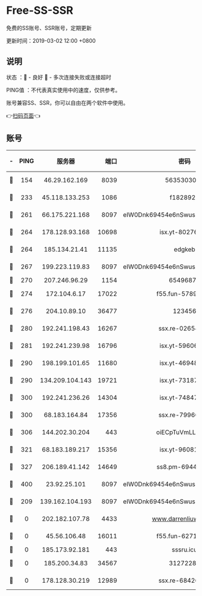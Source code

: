 # Free-SS-SSR

免费的SS账号、SSR账号，定期更新

更新时间：2019-03-02 12:00 +0800

## 说明

状态     ：🙂 - 良好 🙁 - 多次连接失败或连接超时

PING值   ：不代表真实使用中的速度，仅供参考。

账号兼容SS、SSR，你可以自由在两个软件中使用。

👉[扫码页面](https://liesauer.github.io/free-ss-ssr.github.io/)👈

## 账号

|-|PING|服务器|端口|密码|加密方式|区域|
|:----:|:----:|:-----:|-----:|:----:|:----:|:----:|
|🙂|154|46.29.162.169|8039|5635303003|aes-256-cfb|RU|
|🙂|233|45.118.133.253|1086|f1828920|aes-256-cfb|SG|
|🙂|261|66.175.221.168|8097|eIW0Dnk69454e6nSwuspv9DmS201tQ0D|aes-256-cfb|US|
|🙂|264|178.128.93.168|10698|isx.yt-80276507|aes-256-cfb|SG|
|🙂|264|185.134.21.41|11135|edgkeb|aes-256-cfb|GB|
|🙂|267|199.223.119.83|8097|eIW0Dnk69454e6nSwuspv9DmS201tQ0D|aes-256-cfb|US|
|🙂|270|207.246.96.29|1154|65496879|chacha20|US|
|🙂|274|172.104.6.17|17022|f55.fun-57899687|aes-256-cfb|US|
|🙂|276|204.10.89.10|36477|123456|aes-256-cfb|US|
|🙂|280|192.241.198.43|16267|ssx.re-02654546|aes-256-cfb|US|
|🙂|281|192.241.239.98|16796|isx.yt-59606235|aes-256-cfb|US|
|🙂|290|198.199.101.65|11680|isx.yt-46948094|aes-256-cfb|US|
|🙂|290|134.209.104.143|19721|isx.yt-73187707|aes-256-cfb|SG|
|🙂|300|192.241.236.26|14304|isx.yt-74847820|aes-256-cfb|US|
|🙂|300|68.183.164.84|17356|ssx.re-79966260|aes-256-cfb|US|
|🙂|306|144.202.30.204|443|oiECpTuVmLLxk4Ts|aes-256-cfb|US|
|🙂|321|68.183.189.217|15356|isx.yt-96081644|aes-256-cfb|SG|
|🙂|327|206.189.41.142|14649|ss8.pm-69449301|aes-256-cfb|SG|
|🙂|400|23.92.25.101|8097|eIW0Dnk69454e6nSwuspv9DmS201tQ0D|aes-256-cfb|US|
|🙁|209|139.162.104.193|8097|eIW0Dnk69454e6nSwuspv9DmS201tQ0D|aes-256-cfb|JP|
|🙁|0|202.182.107.78|4433|www.darrenliuwei.com|aes-256-cfb|JP|
|🙁|0|45.56.106.48|16011|f55.fun-62712462|aes-256-cfb|US|
|🙁|0|185.173.92.181|443|sssru.icu|rc4-md5|RU|
|🙁|0|185.200.34.83|34567|31272288|aes-256-cfb|US|
|🙁|0|178.128.30.219|12989|ssx.re-68426901|aes-256-cfb|SG|
